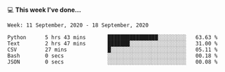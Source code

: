 💻 **This week I've done...**

<!--START_SECTION:waka-->
```text
Week: 11 September, 2020 - 18 September, 2020

Python      5 hrs 43 mins       ████████████████░░░░░░░░░   63.63 % 
Text        2 hrs 47 mins       ███████░░░░░░░░░░░░░░░░░░   31.00 % 
CSV         27 mins             █░░░░░░░░░░░░░░░░░░░░░░░░   05.11 % 
Bash        0 secs              ░░░░░░░░░░░░░░░░░░░░░░░░░   00.18 % 
JSON        0 secs              ░░░░░░░░░░░░░░░░░░░░░░░░░   00.08 %
```
<!--END_SECTION:waka-->
